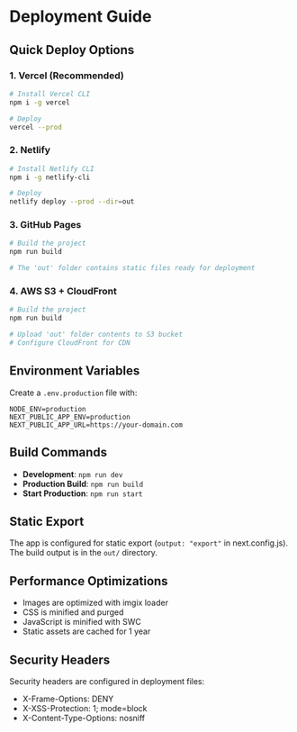 # Deployment Guide

## Quick Deploy Options

### 1. Vercel (Recommended)

```bash
# Install Vercel CLI
npm i -g vercel

# Deploy
vercel --prod
```

### 2. Netlify

```bash
# Install Netlify CLI
npm i -g netlify-cli

# Deploy
netlify deploy --prod --dir=out
```

### 3. GitHub Pages

```bash
# Build the project
npm run build

# The 'out' folder contains static files ready for deployment
```

### 4. AWS S3 + CloudFront

```bash
# Build the project
npm run build

# Upload 'out' folder contents to S3 bucket
# Configure CloudFront for CDN
```

## Environment Variables

Create a `.env.production` file with:

```
NODE_ENV=production
NEXT_PUBLIC_APP_ENV=production
NEXT_PUBLIC_APP_URL=https://your-domain.com
```

## Build Commands

- **Development**: `npm run dev`
- **Production Build**: `npm run build`
- **Start Production**: `npm run start`

## Static Export

The app is configured for static export (`output: "export"` in next.config.js).
The build output is in the `out/` directory.

## Performance Optimizations

- Images are optimized with imgix loader
- CSS is minified and purged
- JavaScript is minified with SWC
- Static assets are cached for 1 year

## Security Headers

Security headers are configured in deployment files:

- X-Frame-Options: DENY
- X-XSS-Protection: 1; mode=block
- X-Content-Type-Options: nosniff
